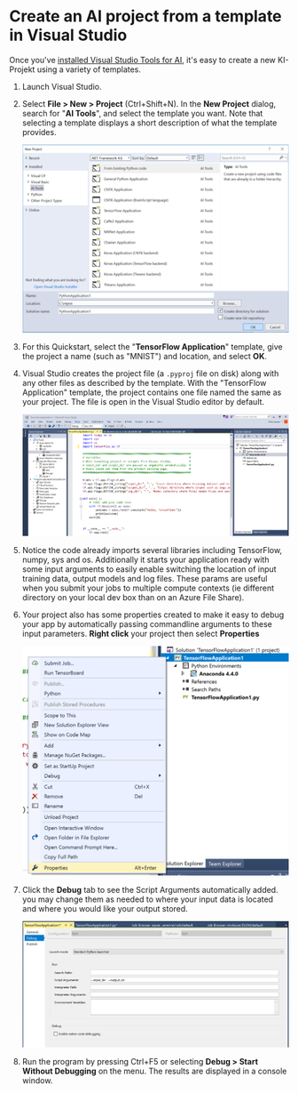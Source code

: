 # Create an AI project from a template in Visual Studio

Once you've [installed Visual Studio Tools for AI](installation.md), it's easy to create a new KI-Projekt using a variety of templates.

1. Launch Visual Studio.

1. Select **File > New > Project** (Ctrl+Shift+N). In the **New Project** dialog, search for "**AI Tools**", and select the template you want. Note that selecting a template displays a short description of what the template provides. 

    ![VS2017 New Project dialog with Python template](media\create-project\new-ai-project.png)

1. For this Quickstart, select the "**TensorFlow Application**" template, give the project a name (such as "MNIST") and location, and select **OK**. 

1. Visual Studio creates the project file (a `.pyproj` file on disk) along with any other files as described by the template. With the "TensorFlow Application" template, the project contains one file named the same as your project. The file is open in the Visual Studio editor by default.

    ![Resulting project when using the Python Application template](media\create-project\new-tensorflowapp.png)

1. Notice the code already imports several libraries including TensorFlow, numpy, sys and os. Additionally it starts your application ready with some input arguments to easily enable switching the location of input training data, output models and log files. These params are useful when you submit your jobs to multiple compute contexts (ie different directory on your local dev box than on an Azure File Share). 

1. Your project also has some properties created to make it easy to debug your app by automatically passing commandline arguments to these input parameters. **Right click** your project then select **Properties** 

    ![Properties](media\create-project\project-properties.png)

1. Click the **Debug** tab to see the Script Arguments automatically added. you may change them as needed to where your input data is located and where you would like your output stored.

	![Properties](media\create-project\/project-properties_1.png)

1. Run the program by pressing Ctrl+F5 or selecting **Debug > Start Without Debugging** on the menu. The results are displayed in a console window.
